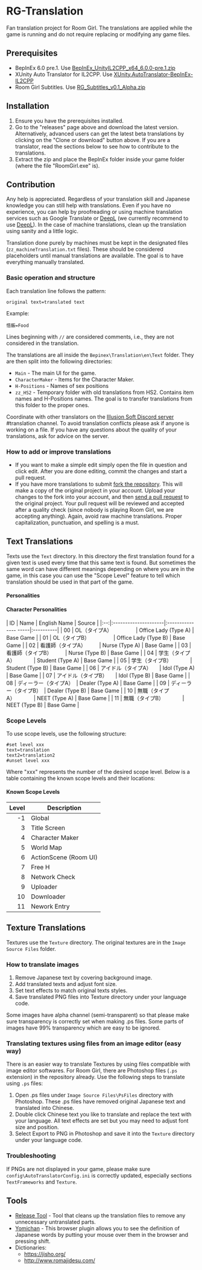 # RG-Translation

Fan translation project for Room Girl. The translations are applied while the game is running and do not require replacing or modifying any game files.

## Prerequisites

- BepInEx 6.0 pre.1. Use [BepInEx_UnityIL2CPP_x64_6.0.0-pre.1.zip](https://github.com/BepInEx/BepInEx/releases/tag/v6.0.0-pre.1)
- XUnity Auto Translator for IL2CPP. Use [XUnity.AutoTranslator-BepInEx-IL2CPP](https://github.com/bbepis/XUnity.AutoTranslator/releases)
- Room Girl Subtitles. Use [RG_Subtitles_v0.1_Alpha.zip](https://github.com/SpockBauru/SpockPlugins_Illusion/releases/tag/r7)

## Installation

1. Ensure you have the prerequisites installed.
2. Go to the "releases" page above and download the latest version. Alternatively, advanced users can get the latest beta translations by clicking on the "Clone or download" button above. If you are a translator, read the sections below to see how to contribute to the translations.
3. Extract the zip and place the BepInEx folder inside your game folder (where the file "RoomGirl.exe" is).

## Contribution

Any help is appreciated. Regardless of your translation skill and Japanese knowledge you can still help with translations. Even if you have no experience, you can help by proofreading or using machine translation services such as Google Translate or [DeepL](https://www.deepl.com/translator) (we currently recommend to use [DeepL](https://www.deepl.com/translator)). In the case of machine translations, clean up the translation using sanity and a little logic.

Translation done purely by machines must be kept in the designated files (`zz_machineTranslation.txt` files). These should be considered placeholders until manual translations are available. The goal is to have everything manually translated.

### Basic operation and structure

Each translation line follows the pattern:

```
original text=translated text
```

Example:

```
悟飯=Food
```

Lines beginning with `//` are considered comments, i.e., they are not considered in the translation.

The translations are all inside the `Bepinex\Translation\en\Text` folder. They are then split into the following directories:

- `Main` - The main UI for the game.
- `CharacterMaker` - Items for the Character Maker.
- `H-Positions` - Names of sex positions
- `zz_HS2` - Temporary folder with old translations from HS2. Contains item names and H-Positions names. The goal is to transfer translations from this folder to the proper ones.

Coordinate with other translators on the [Illusion Soft Discord server](https://discord.gg/illusionsoft) #translation channel. To avoid translation conflicts please ask if anyone is working on a file. If you have any questions about the quality of your translations, ask for advice on the server.

### How to add or improve translations

- If you want to make a simple edit simply open the file in question and click edit. After you are done editing, commit the changes and start a pull request.
- If you have more translations to submit [fork the repository](https://help.github.com/articles/fork-a-repo/). This will make a copy of the original project in your account. Upload your changes to the fork into your account, and then [send a pull request](https://help.github.com/articles/about-pull-requests/) to the original project. Your pull request will be reviewed and accepted after a quality check (since nobody is playing Room Girl, we are accepting anything). Again, avoid raw machine translations. Proper capitalization, punctuation, and spelling is a must.

## Text Translations

Texts use the `Text` directory. In this directory the first translation found for a given text is used every time that this same text is found. But sometimes the same word can have different meanings depending on where you are in the game, in this case you can use the "Scope Level" feature to tell which translation should be used in that part of the game.

#### Personalities

#### Character Personalities

| ID | Name                 | English Name         | Source    |
|:--:|:---------------------|:--------------- -----|:----------|
| 00 | OL（タイプA）　　　　　| Office Lady (Type A) | Base Game |
| 01 | OL（タイプB）　　　　　| Office Lady (Type B) | Base Game |
| 02 | 看護師（タイプA）　　　| Nurse (Type A)       | Base Game |
| 03 | 看護師（タイプB）　　　| Nurse (Type B)       | Base Game |
| 04 | 学生（タイプA）　　　　| Student (Type A)     | Base Game |
| 05 | 学生（タイプB）　　　　| Student (Type B)     | Base Game |
| 06 | アイドル（タイプA）　　| Idol (Type A)        | Base Game |
| 07 | アイドル（タイプB）　　| Idol (Type B)        | Base Game |
| 08 | ディーラー（タイプA）　| Dealer (Type A)      | Base Game |
| 09 | ディーラー（タイプB）　| Dealer (Type B)      | Base Game |
| 10 | 無職（タイプA）　　　　| NEET (Type A)        | Base Game |
| 11 | 無職（タイプB）　　　　| NEET (Type B)        | Base Game |

### Scope Levels

To use scope levels, use the following structure:

```
#set level xxx
text=translation
text2=translation2
#unset level xxx
```

Where "xxx" represents the number of the desired scope level. Below is a table containing the known scope levels and their locations:

#### Known Scope Levels

| Level | Description           |
|------:|-----------------------|
| -1    | Global                |
|  3    | Title Screen          |
|  4    | Character Maker       |
|  5    | World Map             |
|  6    | ActionScene (Room UI) |
|  7    | Free H                |
|  8    | Network Check         |
|  9    | Uploader              |
|  10   | Downloader            |
|  11   | Nework Entry          |

## Texture Translations

Textures use the `Texture` directory. The original textures are in the `Image Source Files` folder.

### How to translate images

1. Remove Japanese text by covering background image.
1. Add translated texts and adjust font size.
1. Set text effects to match original texts styles.
1. Save translated PNG files into Texture directory under your language code.

Some images have alpha channel (semi-transparent) so that please make sure transparency is correctly set when making .ps files. Some parts of images have 99% transparency which are easy to be ignored.

### Translating textures using files from an image editor (easy way)

There is an easier way to translate Textures by using files compatible with image editor softwares. For Room Girl, there are Photoshop files (`.ps` extension) in the repository already. Use the following steps to translate using `.ps` files:

1. Open .ps files under `Image Source Files\PsFiles` directory with Photoshop. These .ps files have removed original  Japanese text and translated into Chinese.
1. Double click Chinese text you like to translate and replace the text with your language. All text effects are set but you may need to adjust font size and position.
1. Select Export to PNG in Photoshop and save it into the `Texture` directory under your language code.

### Troubleshooting

If PNGs are not displayed in your game, please make sure `config\AutoTranslatorConfig.ini` is correctly updated, especially sections `TextFrameworks` and `Texture`.

## Tools

- [Release Tool](https://github.com/SpockBauru/TranslationToolsHS2#releasetoolhs2) - Tool that cleans up the translation files to remove any unnecessary untranslated parts.
- [Yomichan](https://foosoft.net/projects/yomichan/) - This browser plugin allows you to see the definition of Japanese words by putting your mouse over them in the browser and pressing shift.
- Dictionaries:
  - <https://jisho.org/>
  - <http://www.romajidesu.com/>
  
